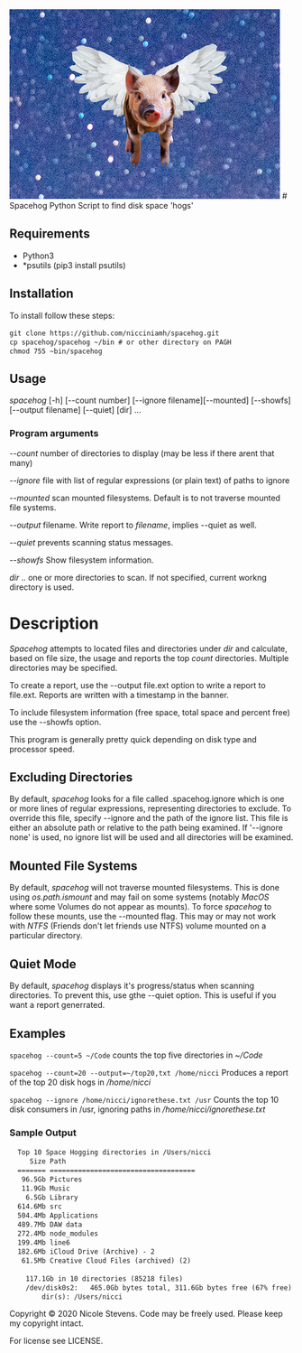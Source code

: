 <img src="logo.png" style="height: 333; width: 640">
# Spacehog
Python Script to find disk space 'hogs'

## Requirements
* Python3
* *psutils (pip3 install psutils)
## Installation
To install follow these steps:

    git clone https://github.com/nicciniamh/spacehog.git
    cp spacehog/spacehog ~/bin # or other directory on PAGH
    chmod 755 ~bin/spacehog

## Usage

 *spacehog* [-h] [--count number] [--ignore filename][--mounted] [--showfs] [--output filename] [--quiet] [dir] ... 
 
### Program arguments

*--count*  number of directories to display (may be less if there arent that many)

*--ignore* file with list of regular expressions (or plain text) of paths to ignore
 		
*--mounted* scan mounted filesystems. Default is to not traverse mounted file systems.

*--output* filename. Write report to *filename*, implies --quiet as well.

*--quiet* prevents scanning status messages.

*--showfs* Show filesystem information. 

*dir ..* one or more directories to scan. If not specified, current workng directory is used.

# Description
*Spacehog* attempts to located files and directories under *dir* and calculate, based on file size, the usage and reports the top *count* directories. Multiple directories may be specified.

To create a report, use the --output file.ext option to write a report to file.ext. Reports are written with a timestamp in the banner.

To include filesystem information (free space, total space and percent free) use the --showfs option.  

This program is generally pretty quick depending on disk type and processor speed. 

## Excluding Directories
By default, *spacehog* looks for a file called .spacehog.ignore which is one or more lines of regular expressions, representing directories to exclude. To override this file, specify --ignore and the path of the ignore list. This file is either an absolute path or relative to the path being examined. If '--ignore none' is used, no ignore list will be used and all directories will be examined.

## Mounted File Systems
By default, *spacehog* will not traverse mounted filesystems. This is done using *os.path.ismount* and may fail on some systems (notably *MacOS* where some Volumes do not appear as mounts). To force *spacehog* to follow these mounts, use the --mounted flag. This may or may not work with *NTFS* (Friends don't let friends use NTFS) volume mounted on a particular directory. 

## Quiet Mode
By default, *spacehog* displays it's progress/status when scanning directories. To prevent this, use gthe --quiet option. This is useful if you want a report generrated. 

## Examples
`spacehog --count=5 ~/Code` counts the top five directories in *~/Code*

`spacehog --count=20 --output=~/top20,txt /home/nicci` Produces a report of the top 20 disk hogs in */home/nicci*

`spacehog --ignore /home/nicci/ignorethese.txt /usr` Counts the top 10 disk consumers in /usr, ignoring paths in */home/nicci/ignorethese.txt*



### Sample Output

      Top 10 Space Hogging directories in /Users/nicci
         Size Path
      ======= ====================================
       96.5Gb Pictures
       11.9Gb Music
        6.5Gb Library
      614.6Mb src
      504.4Mb Applications
      489.7Mb DAW data
      272.4Mb node_modules
      199.4Mb line6
      182.6Mb iCloud Drive (Archive) - 2
       61.5Mb Creative Cloud Files (archived) (2)
      
      	117.1Gb in 10 directories (85218 files)
      	/dev/disk0s2:	465.0Gb bytes total, 311.6Gb bytes free (67% free)
      		dir(s): /Users/nicci
 
Copyright &copy; 2020 Nicole Stevens. Code may be freely used. Please keep my copyright intact. 

For license see LICENSE. 
